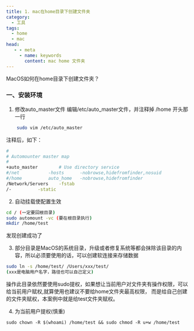 ```yaml
---
title: 1. mac在home目录下创建文件夹
category:
  - 工具
tags:
  - home
  - mac
head:
   - - meta
     - name: keywords
       content: mac home 文件夹
---
```

MacOS如何在home目录下创建文件夹？
<!-- more -->

### 一、安装环境

1. 修改auto_master文件
编辑/etc/auto_master文件，并注释掉 /home 开头那一行

```bash
    sudo vim /etc/auto_master   
```
注释后，如下：
```bash
#
# Automounter master map
#
+auto_master		# Use directory service
#/net			-hosts		-nobrowse,hidefromfinder,nosuid
#/home			auto_home	-nobrowse,hidefromfinder
/Network/Servers	-fstab
/-			-static

```

2. 自动挂载使配置生效

```bash
cd / (一定要回根目录)
sudo automount -vc (要在根目录执行)
mkdir /home/test 
```
发现创建成功了

3. 部分目录是MacOS的系统目录，升级或者修复系统等都会抹除该目录的内容，所以必须要使用的话，可以创建软连接来存储数据
```bash
sudo ln -s /home/test/ /Users/xxx/test/ 
(xxx是电脑用户名字，路径也可以自己定义)
```
操作此目录依然要使用sudo提权，如果想让当前用户对文件夹有操作权限，可以给当前用户赋权,就算使用也建议不要给home文件夹最高权限，
而是给自己创建的文件夹赋权，本案例中就是给test文件夹赋权。

4. 为当前用户提权(慎重)
```
sudo chown -R $(whoami) /home/test && sudo chmod -R u+w /home/test
```